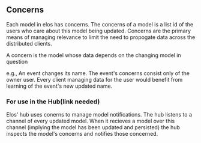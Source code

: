 Concerns
--------

Each model in elos has concerns. The concerns of a model is a list id of the users who care about this model being updated. Concerns are the primary means of managing relevance to limit the need to propogate data across the distributed clients.

A concern is the model whose data depends on the changing model in question

e.g., An event changes its name. The event's concerns consist only of the owner user. Every client managing data for the user would benefit from learning of the event's new updated name.

### For use in the Hub(link needed)

Elos' hub uses conerns to manage model notifications. The hub listens to a channel of every updated model. When it recieves a model over this channel (implying the model has been updated and persisted) the hub inspects the model's concerns and notifies those concerned.
